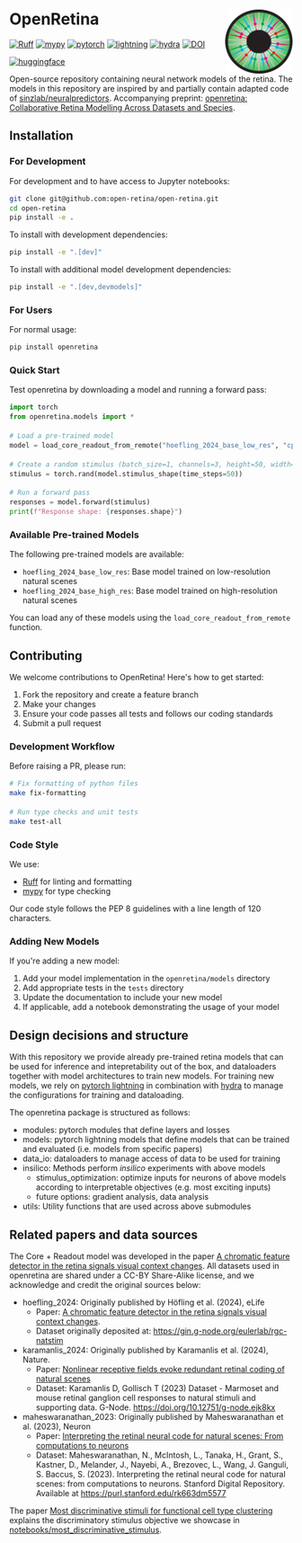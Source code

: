 # OpenRetina <img src="https://raw.githubusercontent.com/open-retina/open-retina/7aacfa64267930f787b16f24e4bc17047f285c25/assets/openretina_logo.png" align="right" width="120" />

[![Ruff](https://img.shields.io/endpoint?url=https://raw.githubusercontent.com/astral-sh/ruff/main/assets/badge/v2.json)](https://github.com/astral-sh/ruff)
[![mypy](https://img.shields.io/badge/type%20checked-mypy-039dfc)](https://github.com/python/mypy)
[![pytorch](https://img.shields.io/badge/PyTorch_2.0+-ee4c2c?logo=pytorch&logoColor=white)](https://pytorch.org/get-started/locally/)
[![lightning](https://img.shields.io/badge/-Lightning_2.0+-792ee5?logo=pytorchlightning&logoColor=white)](https://pytorchlightning.ai/)
[![hydra](https://img.shields.io/badge/Config-Hydra_1.3-89b8cd)](https://hydra.cc/)
[![DOI](https://zenodo.org/badge/722208169.svg)](https://doi.org/10.5281/zenodo.14988814)

[![huggingface](https://huggingface.co/datasets/huggingface/badges/resolve/main/dataset-on-hf-sm.svg)](https://huggingface.co/datasets/open-retina/open-retina)

Open-source repository containing neural network models of the retina.
The models in this repository are inspired by and partially contain adapted code of [sinzlab/neuralpredictors](https://github.com/sinzlab/neuralpredictors). Accompanying preprint: [openretina: Collaborative Retina Modelling Across Datasets and Species](https://www.biorxiv.org/content/10.1101/2025.03.07.642012v1).

## Installation

### For Development

For development and to have access to Jupyter notebooks:
```bash
git clone git@github.com:open-retina/open-retina.git
cd open-retina
pip install -e .
```

To install with development dependencies:
```bash
pip install -e ".[dev]"
```

To install with additional model development dependencies:
```bash
pip install -e ".[dev,devmodels]"
```

### For Users

For normal usage:

```bash
pip install openretina
```

### Quick Start

Test openretina by downloading a model and running a forward pass:
```python
import torch
from openretina.models import *

# Load a pre-trained model
model = load_core_readout_from_remote("hoefling_2024_base_low_res", "cpu")

# Create a random stimulus (batch_size=1, channels=3, height=50, width=50, time_steps=50)
stimulus = torch.rand(model.stimulus_shape(time_steps=50))

# Run a forward pass
responses = model.forward(stimulus)
print(f"Response shape: {responses.shape}")
```

### Available Pre-trained Models

The following pre-trained models are available:

- `hoefling_2024_base_low_res`: Base model trained on low-resolution natural scenes
- `hoefling_2024_base_high_res`: Base model trained on high-resolution natural scenes

You can load any of these models using the `load_core_readout_from_remote` function.

## Contributing

We welcome contributions to OpenRetina! Here's how to get started:

1. Fork the repository and create a feature branch
2. Make your changes
3. Ensure your code passes all tests and follows our coding standards
4. Submit a pull request

### Development Workflow

Before raising a PR, please run:
```bash
# Fix formatting of python files
make fix-formatting

# Run type checks and unit tests
make test-all
```

### Code Style

We use:
- [Ruff](https://github.com/astral-sh/ruff) for linting and formatting
- [mypy](https://github.com/python/mypy) for type checking

Our code style follows the PEP 8 guidelines with a line length of 120 characters.

### Adding New Models

If you're adding a new model:
1. Add your model implementation in the `openretina/models` directory
2. Add appropriate tests in the `tests` directory
3. Update the documentation to include your new model
4. If applicable, add a notebook demonstrating the usage of your model

## Design decisions and structure
With this repository we provide already pre-trained retina models that can be used for inference and intepretability out of the box, and dataloaders together with model architectures to train new models.
For training new models, we rely on [pytorch lightning](https://lightning.ai/docs/pytorch/stable/) in combination with [hydra](https://hydra.cc/docs/intro/) to manage the configurations for training and dataloading.

The openretina package is structured as follows:
- modules: pytorch modules that define layers and losses
- models: pytorch lightning models that define models that can be trained and evaluated (i.e. models from specific papers)
- data_io: dataloaders to manage access of data to be used for training
- insilico: Methods perform _insilico_ experiments with above models
    - stimulus_optimization: optimize inputs for neurons of above models according to interpretable objectives (e.g. most exciting inputs)
    - future options: gradient analysis, data analysis
- utils: Utility functions that are used across above submodules


## Related papers and data sources

The Core + Readout model was developed in the paper [A chromatic feature detector in the retina signals visual context changes](https://elifesciences.org/articles/86860). All datasets used in openretina are shared under a CC-BY Share-Alike license, and we acknowledge and credit the original sources below:
- hoefling_2024: Originally published by Höfling et al. (2024), eLife
   - Paper: [A chromatic feature detector in the retina signals visual context changes](https://doi.org/10.7554/eLife.86860).
   - Dataset originally deposited at: https://gin.g-node.org/eulerlab/rgc-natstim
- karamanlis_2024: Originally published by Karamanlis et al. (2024), Nature.
  - Paper: [Nonlinear receptive fields evoke redundant retinal coding of natural scenes](https://doi.org/10.1038/s41586-024-08212-3)
  - Dataset: Karamanlis D, Gollisch T (2023) Dataset - Marmoset and mouse retinal ganglion cell responses to natural stimuli and supporting data. G-Node. https://doi.org/10.12751/g-node.ejk8kx 
- maheswaranathan_2023: Originally published by Maheswaranathan et al. (2023), Neuron
  - Paper: [Interpreting the retinal neural code for natural scenes: From computations to neurons](https://doi.org/10.1016/j.neuron.2023.06.007)
  - Dataset: Maheswaranathan, N., McIntosh, L., Tanaka, H., Grant, S., Kastner, D., Melander, J., Nayebi, A., Brezovec, L., Wang, J. Ganguli, S. Baccus, S. (2023). Interpreting the retinal neural code for natural scenes: from computations to neurons. Stanford Digital Repository. Available at https://purl.stanford.edu/rk663dm5577

The paper [Most discriminative stimuli for functional cell type clustering](https://openreview.net/forum?id=9W6KaAcYlr) explains the discriminatory stimulus objective we showcase in [notebooks/most_discriminative_stimulus](https://github.com/open-retina/open-retina/blob/main/notebooks/most_discriminative_stimulus.ipynb).
